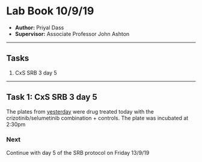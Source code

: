 # Lab Book 10/9/19

- **Author:** Priyal Dass
- **Supervisor:** Associate Professor John Ashton
------------------------------------------------------------------
## Tasks

1. CxS SRB 3 day 5

------------------------------------------------------------------
## Task 1: CxS SRB 3 day 5

The plates from [yesterday](../Daily_lab_book/LB_19-09-09.md) were drug treated today with the crizotinib/selumetinib combination + controls. The  plate was incubated at 2:30pm

### Next
Continue with day 5 of the SRB protocol on Friday 13/9/19
